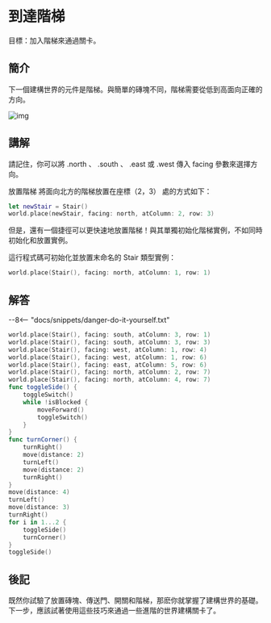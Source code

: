 # 到達階梯

目標：加入階梯來通過關卡。

## 簡介

下一個建構世界的元件是階梯。與簡單的磚塊不同，階梯需要從低到高面向正確的方向。

![img](https://imagedelivery.net/cdkaXPuFls5qlrh3GM4hfA/2b1f2ed1-6400-4bbe-fe7c-07b59c1bca00/public)

## 講解

請記住，你可以將 .north 、 .south 、 .east 或 .west 傳入 facing 參數來選擇方向。

放置階梯
將面向北方的階梯放置在座標（2，3） 處的方式如下：

```swift linenums="1"
let newStair = Stair()
world.place(newStair, facing: north, atColumn: 2, row: 3)
```
但是，還有一個捷徑可以更快速地放置階梯！與其單獨初始化階梯實例，不如同時初始化和放置實例。

這行程式碼可初始化並放置末命名的 Stair 類型實例：

```swift linenums="1"
world.place(Stair(), facing: north, atColumn: 1, row: 1)
```

## 解答

--8<-- "docs/snippets/danger-do-it-yourself.txt"

```swift linenums="1"
world.place(Stair(), facing: south, atColumn: 3, row: 1)
world.place(Stair(), facing: south, atColumn: 3, row: 3)
world.place(Stair(), facing: west, atColumn: 1, row: 4)
world.place(Stair(), facing: west, atColumn: 1, row: 6)
world.place(Stair(), facing: east, atColumn: 5, row: 6)
world.place(Stair(), facing: north, atColumn: 2, row: 7)
world.place(Stair(), facing: north, atColumn: 4, row: 7)
func toggleSide() {
    toggleSwitch()
    while !isBlocked {
        moveForward()
        toggleSwitch()
    }
}
func turnCorner() {
    turnRight()
    move(distance: 2)
    turnLeft()
    move(distance: 2)
    turnRight()
}
move(distance: 4)
turnLeft()
move(distance: 3)
turnRight()
for i in 1...2 {
    toggleSide()
    turnCorner()
}
toggleSide()
```

## 後記

既然你試驗了放置磚塊、傳送門、開關和階梯，那麽你就掌握了建構世界的基礎。下一步，應該試著使用這些技巧來通過一些進階的世界建構關卡了。
